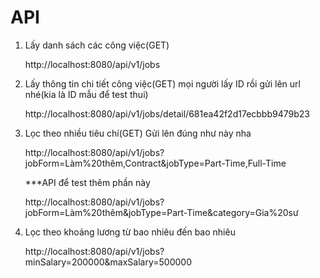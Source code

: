 # API 
1. Lấy danh sách các công việc(GET)
   
   http://localhost:8080/api/v1/jobs
3. Lấy thông tin chi tiết công việc(GET) mọi người lấy ID rồi gửi lên url nhé(kia là ID mẫu để test thui)
   
   http://localhost:8080/api/v1/jobs/detail/681ea42f2d17ecbbb9479b23

5. Lọc theo nhiều tiêu chí(GET) Gửi lên đúng như này nha
   
   http://localhost:8080/api/v1/jobs?jobForm=Làm%20thêm,Contract&jobType=Part-Time,Full-Time

    ***API để test thêm phần này
  
     http://localhost:8080/api/v1/jobs?jobForm=Làm%20thêm&jobType=Part-Time&category=Gia%20sư
4. Lọc theo khoảng lương từ bao nhiêu đến bao nhiêu

    http://localhost:8080/api/v1/jobs?minSalary=200000&maxSalary=500000
   
